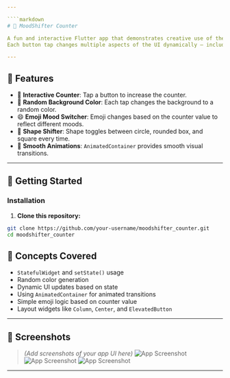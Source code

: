 ```yaml
---

````markdown
# 🎉 MoodShifter Counter

A fun and interactive Flutter app that demonstrates creative use of the `setState()` method.  
Each button tap changes multiple aspects of the UI dynamically — including the background color, emoji mood, and shape!

---
```


## 📱 Features

- 🔢 **Interactive Counter**: Tap a button to increase the counter.
- 🎨 **Random Background Color**: Each tap changes the background to a random color.
- 😄 **Emoji Mood Switcher**: Emoji changes based on the counter value to reflect different moods.
- 🔲 **Shape Shifter**: Shape toggles between circle, rounded box, and square every time.
- 🎯 **Smooth Animations**: `AnimatedContainer` provides smooth visual transitions.

---

## 🚀 Getting Started

### Installation

1. **Clone this repository:**

```bash
git clone https://github.com/your-username/moodshifter_counter.git
cd moodshifter_counter
````


## 🧠 Concepts Covered

* `StatefulWidget` and `setState()` usage
* Random color generation
* Dynamic UI updates based on state
* Using `AnimatedContainer` for animated transitions
* Simple emoji logic based on counter value
* Layout widgets like `Column`, `Center`, and `ElevatedButton`

---

## 📸 Screenshots

> *(Add screenshots of your app UI here)*
![App Screenshot](screenshots/Screenshot1.png)
![App Screenshot](screenshots/Screenshot2.png)
![App Screenshot](screenshots/Screenshot3.png)

---





